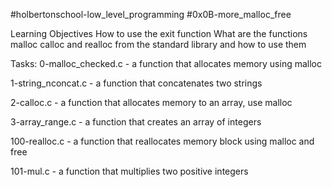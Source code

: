 #holbertonschool-low_level_programming
#0x0B-more_malloc_free

Learning Objectives
How to use the exit function
What are the functions malloc calloc and realloc from
the standard library and how to use them

Tasks:
0-malloc_checked.c - a function that allocates memory using malloc

1-string_nconcat.c - a function that concatenates two strings

2-calloc.c - a function that allocates memory to an array, use malloc

3-array_range.c - a function that creates an array of integers

100-realloc.c - a function that reallocates memory block using malloc and free

101-mul.c - a function that multiplies two positive integers
